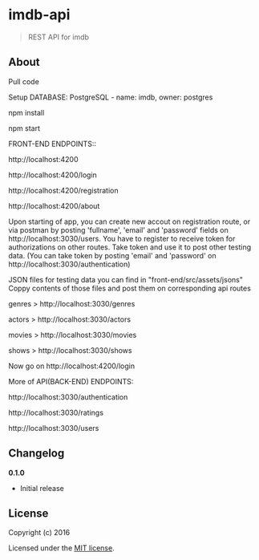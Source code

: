 # imdb-api

> REST API for imdb

## About


Pull code

Setup 
DATABASE: PostgreSQL - name: imdb, owner: postgres


npm install

npm start


FRONT-END ENDPOINTS::

http://localhost:4200

http://localhost:4200/login

http://localhost:4200/registration

http://localhost:4200/about

Upon starting of app, you can create new accout on registration route, or via postman by posting 'fullname', 'email' and 'password' fields on http://localhost:3030/users.
You have to register to receive token for authorizations on other routes. 
Take token and use it to post other testing data.  (You can take token by posting 'email' and 'password' on http://localhost:3030/authentication)

JSON files for testing data you can find in "front-end/src/assets/jsons"
Coppy contents of those files and post them on corresponding api routes

genres > http://localhost:3030/genres

actors > http://localhost:3030/actors

movies > http://localhost:3030/movies

shows  > http://localhost:3030/shows

Now go on http://localhost:4200/login 


More of API(BACK-END) ENDPOINTS:

http://localhost:3030/authentication

http://localhost:3030/ratings

http://localhost:3030/users


## Changelog

__0.1.0__

- Initial release

## License

Copyright (c) 2016

Licensed under the [MIT license](LICENSE).
